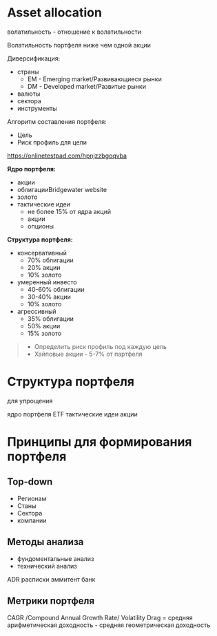 # Asset allocation

волатильность 
    - отношение к волатильности

Волатильность портфеля ниже чем одной акции

Диверсификация:
- страны
  - EM - Emerging market/Развивающиеся рынки 
  - DM - Developed market/Развитые рынки
- валюты
- сектора
- инструменты

Алгоритм составления портфеля:
- Цель
- Риск профиль для цели 
  
https://onlinetestpad.com/hpnjzzbgoqvba


**Ядро портфеля:**
* акции
* облигацииBridgewater website
* золото
* тактические идеи
  * не более 15% от ядра акций
  * акции
  * опционы


**Структура портфеля:**
* консервативный
	* 70% облигации
	* 20% акции
	* 10% золото
* умеренный инвесто
	* 40-60% облигации
	* 30-40% акции
	* 10% золото
* агрессивный
	* 35% облигации
	* 50% акции
	* 15% золото

> * Определить риск профиль под каждую цель  
> * Хайповые акции - 5-7% от партфеля


# Структура портфеля

 для упрощения

 ядро портфеля ETF
 тактические идеи акции

 # Принципы для формирования портфеля 

 ## Top-down
 - Регионам
 - Станы
 - Сектора
 - компании

## Методы анализа
- фундоментальные анализ
- технический анализ

ADR
расписки
	эммитент банк

 ## Метрики портфеля

 CAGR /Compound Annual Growth Rate/
 Volatility Drag = средняя арифметическая доходность - средняя геометрическая доходность